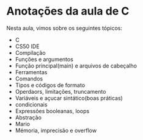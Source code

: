 # Anotações da aula de C

Nesta aula, vimos sobre os seguintes tópicos:

- C
- CS50 IDE
- Compilação
- Funções e argumentos
- Função principal(main) e arquivos de cabeçalho
- Ferramentas
- Comandos
- Tipos e códigos de formato
- Operdaors, limitações, truncamento
- Variáveis e açucar sintático(boas práticas)
- condicionais
- Expressões booleanas, loops
- Abstração
- Mario
- Mémoria, imprecisão e overflow
